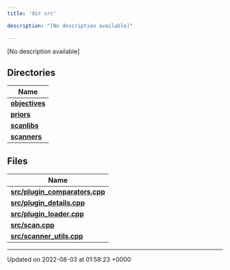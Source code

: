 ```yaml
---
title: 'dir src'

description: "[No description available]"

---
```







[No description available]

## Directories

| Name           |
| -------------- |
| **[objectives](/documentation/code/main/files/dir_8175e00b46706161a3f1b29a9c3d0e1e/#dir-objectives)**  |
| **[priors](/documentation/code/main/files/dir_cd3836cb33a5a37171cbcbf20d1df426/#dir-priors)**  |
| **[scanlibs](/documentation/code/main/files/dir_41b55c43b6715382bf2587278e09e81e/#dir-scanlibs)**  |
| **[scanners](/documentation/code/main/files/dir_3d6632c706c298643a7dbf82a7e43d46/#dir-scanners)**  |

## Files

| Name           |
| -------------- |
| **[src/plugin_comparators.cpp](/documentation/code/main/files/plugin__comparators_8cpp/#file-plugin-comparators.cpp)**  |
| **[src/plugin_details.cpp](/documentation/code/main/files/plugin__details_8cpp/#file-plugin-details.cpp)**  |
| **[src/plugin_loader.cpp](/documentation/code/main/files/plugin__loader_8cpp/#file-plugin-loader.cpp)**  |
| **[src/scan.cpp](/documentation/code/main/files/scan_8cpp/#file-scan.cpp)**  |
| **[src/scanner_utils.cpp](/documentation/code/main/files/scanner__utils_8cpp/#file-scanner-utils.cpp)**  |






-------------------------------

Updated on 2022-08-03 at 01:58:23 +0000

